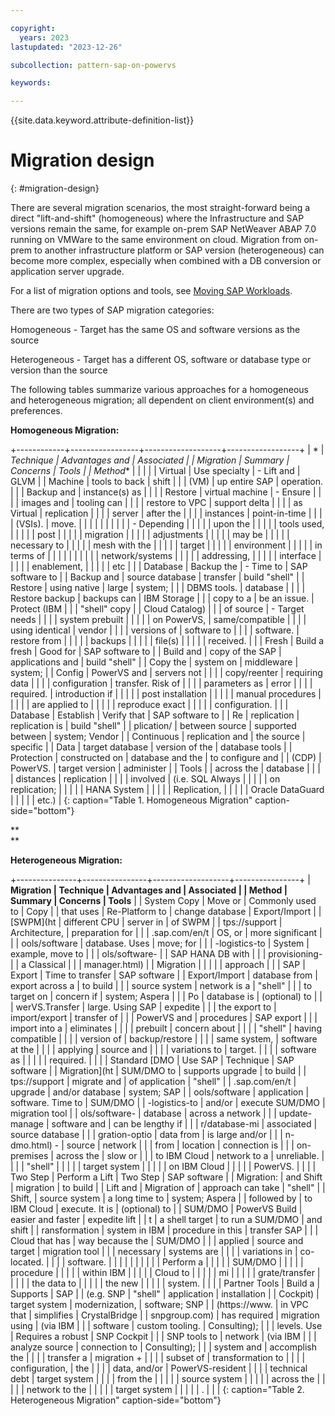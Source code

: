```yaml
---

copyright:
  years: 2023
lastupdated: "2023-12-26"

subcollection: pattern-sap-on-powervs

keywords:

---
```


{{site.data.keyword.attribute-definition-list}}

# Migration design
{: #migration-design}

There are several migration scenarios, the most straight-forward being a
direct "lift-and-shift" (homogeneous) where the Infrastructure and SAP
versions remain the same, for example on-prem SAP NetWeaver ABAP 7.0
running on VMWare to the same environment on cloud. Migration from
on-prem to another infrastructure platform or SAP version
(heterogeneous) can become more complex, especially when combined with a
DB conversion or application server upgrade.

For a list of migration options and tools, see [Moving SAP Workloads](https://cloud.ibm.com/docs/sap?topic=sap-faq-moving-sap-workloads#faq-moving-sap-workloads-overview).

There are two types of SAP migration categories:

Homogeneous - Target has the same OS and software versions as the source

Heterogeneous - Target has a different OS, software or database type or
version than the source

The following tables summarize various approaches for a homogeneous and
heterogeneous migration; all dependent on client environment(s) and
preferences.

**Homogeneous Migration:**

+------------+-----------------+-------------------+------------------+
| *          | **Technique     | **Advantages and  | **Associated     |
| *Migration | Summary**       | Concerns**        | Tools**          |
| Method**   |                 |                   |                  |
| Virtual    | Use specialty   | -   Lift and      | GLVM             |
| Machine    | tools to back   |     shift         |                  |
| (VM)       | up entire SAP   |     operation.    |                  |
| Backup and | instance(s) as  |                   |                  |
| Restore    | virtual machine | -   Ensure        |                  |
|            | images and      |     tooling can   |                  |
|            | restore to VPC  |     support delta |                  |
|            | as Virtual      |     replication   |                  |
|            | server          |     after the     |                  |
|            | instances       |     point-in-time |                  |
|            | (VSIs).         |     move.         |                  |
|            |                 |                   |                  |
|            |                 | -   Depending     |                  |
|            |                 |     upon the      |                  |
|            |                 |     tools used,   |                  |
|            |                 |     post          |                  |
|            |                 |     migration     |                  |
|            |                 |     adjustments   |                  |
|            |                 |     may be        |                  |
|            |                 |     necessary to  |                  |
|            |                 |     mesh with the |                  |
|            |                 |     target        |                  |
|            |                 |     environment   |                  |
|            |                 |     in terms of   |                  |
|            |                 |                   |                  |
|            |                 |   network/systems |                  |
|            |                 |     addressing,   |                  |
|            |                 |     interface     |                  |
|            |                 |     enablement,   |                  |
|            |                 |     etc           |                  |
| Database   | Backup the      | -   Time to       | SAP software to  |
| Backup and | source database |     transfer      | build \"shell\"  |
| Restore    | using native    |     large         | system;          |
|            | DBMS tools.     |     database      |                  |
|            | Restore backup  |     backups can   | IBM Storage      |
|            | copy to a       |     be an issue.  | Protect (IBM     |
|            | \"shell\" copy  |                   | Cloud Catalog)   |
|            | of source       | -   Target needs  |                  |
|            | system prebuilt |                   |                  |
|            | on PowerVS,     |   same/compatible |                  |
|            | using identical |     vendor        |                  |
|            | versions of     |     software to   |                  |
|            | software.       |     restore from  |                  |
|            |                 |     backups       |                  |
|            |                 |     file(s)       |                  |
|            |                 |     received.     |                  |
| Fresh      | Build a fresh   | Good for          | SAP software to  |
| Build and  | copy of the SAP | applications and  | build \"shell\"  |
| Copy the   | system on       | middleware        | system;          |
| Config     | PowerVS and     | servers not       |                  |
|            | copy/reenter    | requiring data    |                  |
|            | configuration   | transfer. Risk of |                  |
|            | parameters as   | error             |                  |
|            | required.       | introduction if   |                  |
|            |                 | post installation |                  |
|            |                 | manual procedures |                  |
|            |                 | are applied to    |                  |
|            |                 | reproduce exact   |                  |
|            |                 | configuration.    |                  |
| Database   | Establish       | Verify that       | SAP software to  |
| Re         | replication     | replication is    | build \"shell\"  |
| plication/ | between source  | supported between | system; Vendor   |
| Continuous | replication and | the source        | specific         |
| Data       | target database | version of the    | database tools   |
| Protection | constructed on  | database and the  | to configure and |
| (CDP)      | PowerVS.        | target version    | administer       |
| Tools      |                 | across the        | database         |
|            |                 | distances         | replication      |
|            |                 | involved          | (i.e. SQL Always |
|            |                 |                   | on replication;  |
|            |                 |                   | HANA System      |
|            |                 |                   | Replication,     |
|            |                 |                   | Oracle DataGuard |
|            |                 |                   | etc.)            |
{: caption="Table 1. Homogeneous Migration" caption-side="bottom"}

**\
**

**Heterogeneous Migration:**

+---------------+----------------+-------------------+----------------+
| **Migration   | **Technique    | **Advantages and  | **Associated   |
| Method**      | Summary**      | Concerns**        | Tools**        |
| System Copy   | Move or        | Commonly used to  | Copy           |
| that uses     | Re-Platform to | change database   | Export/Import  |
| [SWPM](ht     | different CPU  | server in         | of SWPM        |
| tps://support | Architecture,  | preparation for   |                |
| .sap.com/en/t | OS, or         | more significant  |                |
| ools/software | database. Uses | move; for         |                |
| -logistics-to | System         | example, move to  |                |
| ols/software- |                | SAP HANA DB with  |                |
| provisioning- |                | a Classical       |                |
| manager.html) |                | Migration         |                |
|               |                | approach          |                |
| SAP           | Export         | Time to transfer  | SAP software   |
| Export/Import | database from  | export across a   | to build       |
|               | source system  | network is a      | \"shell\"      |
|               | to target on   | concern if        | system; Aspera |
|               | Po             | database is       | (optional) to  |
|               | werVS.Transfer | large. Using SAP  | expedite       |
|               | the export to  | import/export     | transfer of    |
|               | PowerVS and    | procedures        | SAP export     |
|               | import into a  | eliminates        |                |
|               | prebuilt       | concern about     |                |
|               | \"shell\"      | having compatible |                |
|               | version of     | backup/restore    |                |
|               | same system,   | software at the   |                |
|               | applying       | source and        |                |
|               | variations to  | target.           |                |
|               | software as    |                   |                |
|               | required.      |                   |                |
| Standard [DMO | Use SAP        | Technique         | SAP software   |
| Migration](ht | SUM/DMO to     | supports upgrade  | to build       |
| tps://support | migrate and    | of application    | \"shell\"      |
| .sap.com/en/t | upgrade        | and/or database   | system; SAP    |
| ools/software | application    | software. Time to | SUM/DMO        |
| -logistics-to | and/or         | execute SUM/DMO   | migration tool |
| ols/software- | database       | across a network  |                |
| update-manage | software and   | can be lengthy if |                |
| r/database-mi | associated     | source database   |                |
| gration-optio | data from      | is large and/or   |                |
| n-dmo.html) - | source         | network           |                |
| from          | location       | connection is     |                |
| on-premises   | across the     | slow or           |                |
| to IBM Cloud  | network to a   | unreliable.       |                |
|               | \"shell\"      |                   |                |
|               | target system  |                   |                |
|               | on IBM Cloud   |                   |                |
|               | PowerVS.       |                   |                |
| Two Step      | Perform a Lift | Two Step          | SAP software   |
| Migration:    | and Shift      | migration         | to build       |
| Lift and      | Migration of   | approach can take | \"shell\"      |
| Shift,        | source system  | a long time to    | system; Aspera |
| followed by   | to IBM Cloud   | execute. It is    | (optional) to  |
| SUM/DMO       | PowerVS Build  | easier and faster | expedite lift  |
| t             | a shell target | to run a SUM/DMO  | and shift      |
| ransformation | system in IBM  | procedure in this | transfer SAP   |
|               | Cloud that has | way because the   | SUM/DMO        |
|               | applied        | source and target | migration tool |
|               | necessary      | systems are       |                |
|               | variations in  | co-located.       |                |
|               | software.      |                   |                |
|               |                |                   |                |
|               | Perform a      |                   |                |
|               | SUM/DMO        |                   |                |
|               | procedure      |                   |                |
|               | within IBM     |                   |                |
|               | Cloud to       |                   |                |
|               | mi             |                   |                |
|               | grate/transfer |                   |                |
|               | the data to    |                   |                |
|               | the new        |                   |                |
|               | system.        |                   |                |
| Partner Tools | Build a        | Supports          | SAP            |
| (e.g. SNP     | \"shell\"      | application       | installation   |
| Cockpit)      | target system  | modernization,    | software; SNP  |
| (https://www. | in VPC that    | simplifies        | CrystalBridge  |
| snpgroup.com) | has required   | migration using   | (via IBM       |
|               | software       | custom tooling.   | Consulting);   |
|               | levels. Use    | Requires a robust | SNP Cockpit    |
|               | SNP tools to   | network           | (via IBM       |
|               | analyze source | connection to     | Consulting);   |
|               | system and     | accomplish the    |                |
|               | transfer a     | migration +       |                |
|               | subset of      | transformation to |                |
|               | configuration, | the               |                |
|               | data, and/or   | PowerVS-resident  |                |
|               | technical debt | target system     |                |
|               | from the       |                   |                |
|               | source system  |                   |                |
|               | across the     |                   |                |
|               | network to the |                   |                |
|               | target system  |                   |                |
|               | .              |                   |                |
{: caption="Table 2. Heterogeneous Migration" caption-side="bottom"}
